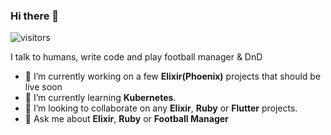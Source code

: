 ### Hi there 👋

  ![visitors](https://visitor-badge.glitch.me/badge?page_id=kchrismucheke.visitor-badge)

 I talk to humans, write code and play football manager & DnD

- 🔭 I’m currently working on a few **Elixir(Phoenix)** projects that should be live soon
- 🌱 I’m currently learning **Kubernetes**.
- 👯 I’m looking to collaborate on any **Elixir**, **Ruby** or **Flutter** projects.
- 💬 Ask me about **Elixir**, **Ruby** or **Football Manager**
